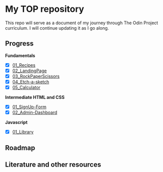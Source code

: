 # My TOP repository
This repo will serve as a document of my journey through The Odin Project curriculum. I will continue updating it as I go along.

## Progress
**Fundamentals**
 - [x] [01_Recipes](Fundamentals/01_Recipes/)
 - [x] [02_LandingPage](Fundamentals/02_LandingPage/)
 - [x] [03_RockPaperScissors](Fundamentals/03_RockPaperScissors/)
 - [x] [04_Etch-a-sketch](Fundamentals/04_Etch-a-Sketch/)
 - [x] [05_Calculator](Fundamentals/05_Calculator/)

**Intermediate HTML and CSS**
 - [x] [01_SignUp-Form](Intermediate%20HTML%20and%20CSS/01_SignUp-Form/)
 - [x] [02_Admin-Dashboard](Intermediate%20HTML%20and%20CSS/02_Admin-Dashboard/)

 **Javascript**
 - [x] [01_Library](Javascript/01_Library/)

 ## Roadmap

 ## Literature and other resources